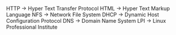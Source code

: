 HTTP -> Hyper Text Transfer Protocol
HTML -> Hyper Text Markup Language
NFS  -> Network File System
DHCP -> Dynamic Host Configuration Protocol
DNS  -> Domain Name System
LPI -> Linux Professional Institute
